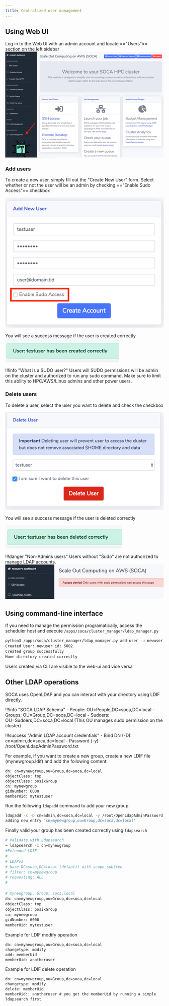 ```yaml
---
title: Centralized user management
---
```


## Using Web UI

Log in to the Web UI with an admin account and locate =="Users"== section on the left sidebar
![](../imgs/user-1.png)

### Add users
To create a new user, simply fill out the "Create New User" form. Select whether or not the user will be an admin by checking  =="Enable Sudo Access"== checkbox

![](../imgs/user-2.png)

You will see a success message if the user is created correctly
![](../imgs/user-3.png)

!!!info "What is a SUDO user?"
    Users will SUDO permissions will be admin on the cluster and authorized to run any sudo command. Make sure to limit this ability to HPC/AWS/Linux admins and other power users.


### Delete users
To delete a user, select the user you want to delete and check the checkbox

![](../imgs/user-5.png)

You will see a success message if the user is deleted correctly

![](../imgs/user-6.png)

!!!danger "Non-Admins users"
    Users without "Sudo" are not authorized to manage LDAP accounts.
    ![](../imgs/user-4.png)

## Using command-line interface

If you need to manage the permission programatically, access the scheduler host and execute `/apps/soca/cluster_manager/ldap_manager.py`

~~~bash
python3 /apps/soca/cluster_manager/ldap_manager.py add-user -u newuser -p mynottoosecurepassword
Created User: newuser id: 5002
Created group successfully
Home directory created correctly
~~~

Users created via CLI are visible to the web-ui and vice versa

## Other LDAP operations

SOCA uses OpenLDAP and you can interact with your directory using LDIF directly.

!!!info "SOCA LDAP Schema"
    - People: OU=People,DC=soca,DC=local
    - Groups: OU=Group,DC=soca,DC=local
    - Sudoers: OU=Sudoers,DC=soca,DC=local (This OU manages sudo permission on the cluster)

!!!success "Admin LDAP account credentials"
    - Bind DN (-D): cn=admin,dc=soca,dc=local 
    - Password (-y) /root/OpenLdapAdminPassword.txt

For example, if you want to create a new group, create a new LDIF file (mynewgroup.ldif) and add the following content:

```ldap
dn: cn=mynewgroup,ou=Group,dc=soca,dc=local
objectClass: top
objectClass: posixGroup
cn: mynewgroup
gidNumber: 6000
memberUid: mytestuser
```

Run the following `ldapadd` command to add your new group:
```bash
ldapadd -x -D cn=admin,dc=soca,dc=local -y /root/OpenLdapAdminPassword.txt -f mynewgroup.ldif
adding new entry "cn=mynewgroup,ou=Group,dc=soca,dc=local"
```

Finally valid your group has been created correctly using `ldapsearch`
```bash hl_lines="12"
# Validate with Ldapsearch
~ ldapsearch -x cn=mynewgroup
#Extended LDIF
#
# LDAPv3
# base DC=soca,DC=local (default) with scope subtree
# filter: cn=mynewgroup
# requesting: ALL
#

# mynewgroup, Group, soca.local
dn: cn=mynewgroup,ou=Group,dc=soca,dc=local
objectClass: top
objectClass: posixGroup
cn: mynewgroup
gidNumber: 6000
memberUid: mytestuser
```

Example for LDIF modify operation
```
dn: cn=mynewgroup,ou=Group,dc=soca,dc=local
changetype: modify
add: memberUid
memberUid: anotheruser
```
Example for LDIF delete operation
```
dn: cn=mynewgroup,ou=Group,dc=soca,dc=local
changetype: modify
delete: memberUid
memberUid:: anotheruser # you get the memberUid by running a simple ldapsearch first
```